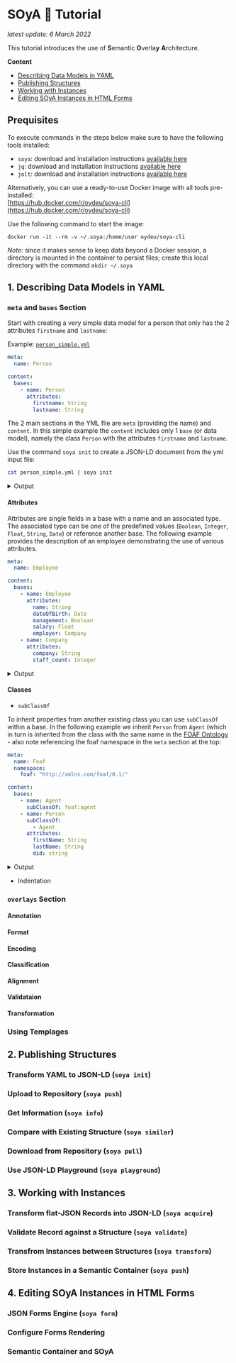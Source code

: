 # SOyA 🌱 Tutorial

*latest update: 6 March 2022*

This tutorial introduces the use of **S**emantic **O**verla**y** **A**rchitecture.

**Content**    

* [Describing Data Models in YAML](#1-describe-data-model-in-yaml)
* [Publishing Structures](#2-publishing-structures)
* [Working with Instances](#3-working-with-instances)
* [Editing SOyA Instances in HTML Forms](#4-editing-soya-instances-in-html-forms)

## Prequisites

To execute commands in the steps below make sure to have the following tools installed:    
* `soya`: download and installation instructions [available here](https://github.com/OwnYourData/soya/tree/main/cli)    
* `jq`: download and installation instructions [available here](https://stedolan.github.io/jq/download/)    
* `jolt`: download and installation instructions [available here](https://github.com/bazaarvoice/jolt/)

Alternatively, you can use a ready-to-use Docker image with all tools pre-installed:    
[https://hub.docker.com/r/oydeu/soya-cli](https://hub.docker.com/r/oydeu/soya-cli) 

Use the following command to start the image:    

```console
docker run -it --rm -v ~/.soya:/home/user oydeu/soya-cli
```

*Note:* since it makes sense to keep data beyond a Docker session, a directory is mounted in the container to persist files; create this local directory with the command `mkdir ~/.soya`


## 1. Describing Data Models in YAML

### `meta` and `bases` Section

Start with creating a very simple data model for a person that only has the 2 attributes `firstname` and `lastname`:

Example: [`person_simple.yml`](examples/person_simple.yml)
```yaml
meta:
  name: Person

content:
  bases:
    - name: Person 
      attributes:
        firstname: String
        lastname: String
```

The 2 main sections in the YML file are `meta` (providing the name) and `content`. In this simple example the `content` includes only 1 `base` (or data model), namely the class `Person` with the attributes `firstname` and `lastname`.

Use the command `soya init` to create a JSON-LD document from the yml input file:
```bash
cat person_simple.yml | soya init
```
<details>
	<summary>Output</summary>

Use the following command to generate the output:    
```bash
curl -s https://playground.data-container.net/person_simple | jq -r .yml | soya init
```

```json-ld
{
  "@context": {
    "@version": 1.1,
    "@import": "https://ns.ownyourdata.eu/ns/soya-context.json",
    "@base": "https://soya.data-container.net/Person/"
  },
  "@graph": [
    {
      "@id": "Person",
      "@type": "owl:Class",
      "subClassOf": "soya:Base"
    },
    {
      "@id": "firstname",
      "@type": "owl:DatatypeProperty",
      "domain": "Person",
      "range": "xsd:string"
    },
    {
      "@id": "lastname",
      "@type": "owl:DatatypeProperty",
      "domain": "Person",
      "range": "xsd:string"
    }
  ]
}
```

</details>

#### Attributes

Attributes are single fields in a base with a name and an associated type. The associated type can be one of the predefined values (`Boolean`, `Integer`, `Float`, `String`, `Date`) or reference another base. The following example provides the description of an employee demonstrating the use of various attributes.

```yaml
meta:
  name: Employee

content:
  bases:
    - name: Employee
      attributes:
        name: String
        dateOfBirth: Date
        management: Boolean
        salary: Float
        employer: Company
    - name: Company
      attributes:
        company: String
        staff_count: Integer
```

<details>
  <summary>Output</summary>

Use the following command to generate the output:    
```bash
curl -s https://playground.data-container.net/employee | jq -r .yml | soya init
```

```json-ld
{
  "@context": {
    "@version": 1.1,
    "@import": "https://ns.ownyourdata.eu/ns/soya-context.json",
    "@base": "https://soya.data-container.net/Employee/"
  },
  "@graph": [
    {
      "@id": "Employee",
      "@type": "owl:Class",
      "subClassOf": "soya:Base"
    },
    {
      "@id": "name",
      "@type": "owl:DatatypeProperty",
      "domain": "Employee",
      "range": "xsd:string"
    },
    {
      "@id": "dateOfBirth",
      "@type": "owl:DatatypeProperty",
      "domain": "Employee",
      "range": "xsd:date"
    },
    {
      "@id": "management",
      "@type": "owl:DatatypeProperty",
      "domain": "Employee",
      "range": "xsd:boolean"
    },
    {
      "@id": "salary",
      "@type": "owl:DatatypeProperty",
      "domain": "Employee",
      "range": "xsd:float"
    },
    {
      "@id": "employer",
      "@type": "owl:DatatypeProperty",
      "domain": "Employee",
      "range": "Company"
    },
    {
      "@id": "Company",
      "@type": "owl:Class",
      "subClassOf": "soya:Base"
    },
    {
      "@id": "company",
      "@type": "owl:DatatypeProperty",
      "domain": "Company",
      "range": "xsd:string"
    },
    {
      "@id": "staff_count",
      "@type": "owl:DatatypeProperty",
      "domain": "Company",
      "range": "xsd:integer"
    }
  ]
}
```

</details>

#### Classes

* `subClassOf`    

To inherit properties from another existing class you can use `subClassOf` within a base. In the following example we inherit `Person` from `Agent` (which in turn is inherited from the class with the same name in the [FOAF Ontology](https://en.wikipedia.org/wiki/FOAF_(ontology)) - also note referencing the foaf namespace in the `meta` section at the top:

```yaml
meta:
  name: Foaf
  namespace:
    foaf: "http://xmlns.com/foaf/0.1/"

content:
  bases:
    - name: Agent
      subClassOf: foaf:agent
    - name: Person
      subClassOf: 
        - Agent
      attributes:
        firstName: String
        lastName: String
        did: string
```


<details>
  <summary>Output</summary>

Use the following command to generate the output:    
```bash
curl -s https://playground.data-container.net/foaf_person | jq -r .yml | soya init
```

```json-ld
{
  "@context": {
    "@version": 1.1,
    "@import": "https://ns.ownyourdata.eu/ns/soya-context.json",
    "@base": "https://soya.data-container.net/Foaf/",
    "foaf": "http://xmlns.com/foaf/0.1/"
  },
  "@graph": [
    {
      "@id": "Agent",
      "@type": "owl:Class",
      "subClassOf": "foaf:agent"
    },
    {
      "@id": "Person",
      "@type": "owl:Class",
      "subClassOf": [
        "Agent"
      ]
    },
    {
      "@id": "firstName",
      "@type": "owl:DatatypeProperty",
      "domain": "Person",
      "range": "xsd:string"
    },
    {
      "@id": "lastName",
      "@type": "owl:DatatypeProperty",
      "domain": "Person",
      "range": "xsd:string"
    },
    {
      "@id": "did",
      "@type": "owl:DatatypeProperty",
      "domain": "Person",
      "range": "xsd:string"
    }
  ]
}
```

</details>

* Indentation    

### `overlays` Section

#### Annotation

#### Format

#### Encoding

#### Classification

#### Alignment

#### Validataion

#### Transformation

### Using Templages

## 2. Publishing Structures

### Transform YAML to JSON-LD (`soya init`)

### Upload to Repository (`soya push`)

### Get Information (`soya info`)

### Compare with Existing Structure (`soya similar`)

### Download from Repository (`soya pull`)

### Use JSON-LD Playground (`soya playground`)

## 3. Working with Instances

### Transform flat-JSON Records into JSON-LD (`soya acquire`)

### Validate Record against a Structure (`soya validate`)

### Transfrom Instances between Structures (`soya transform`)

### Store Instances in a Semantic Container (`soya push`)

## 4. Editing SOyA Instances in HTML Forms

### JSON Forms Engine (`soya form`)

### Configure Forms Rendering

### Semantic Container and SOyA